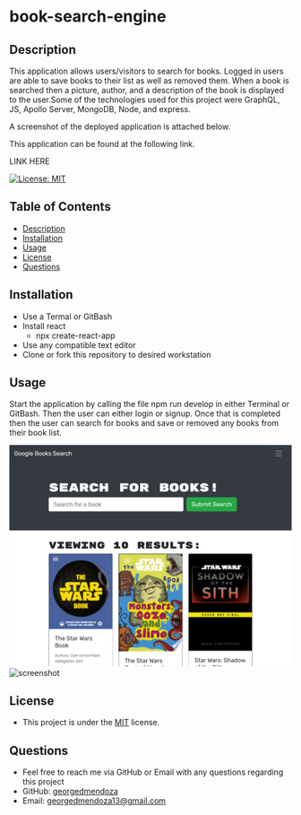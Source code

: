 # book-search-engine

## Description 
  This application allows users/visitors to search for books. Logged in users are able to save books to their list as well as removed them. When a book is searched then a picture, author, and a description of the book is displayed to the user.Some of the technologies used for this project were GraphQL, JS, Apollo Server, MongoDB, Node, and express.

   A screenshot of the deployed application is attached below.

   This application can be found at the following link.
   
   LINK HERE

  [![License: MIT](https://img.shields.io/badge/License-MIT-yellow.svg)](https://opensource.org/licenses/MIT)
  ## Table of Contents
  - [Description](#description)
  - [Installation](#installation)
  - [Usage](#usage)
  - [License](#license)
  - [Questions](#questions)

  ## Installation 
  - Use a Termal or GitBash
  - Install react
    - npx create-react-app <app-name>
  - Use any compatible text editor
  - Clone or fork this repository to desired workstation

  ## Usage 
  Start the application by calling the file npm run develop in either Terminal or GitBash. Then the user can either login or signup. Once that is completed then the user can search for books and save or removed any books from their book list. 
 
  ![screenshot](./client/src/images/screenshot1.png)
  ![screenshot](./client/src/images/screenshot2.png)
  
  ## License
  - This project is under the [MIT](https://opensource.org/licenses/MIT) license. 

  ## Questions
  - Feel free to reach me via GitHub or Email with any questions regarding this project
  - GitHub: [georgedmendoza](https://github.com/georgedmendoza)
  - Email: [georgedmendoza13@gmail.com](mailto:georgedmendoza13@gmail.com)


